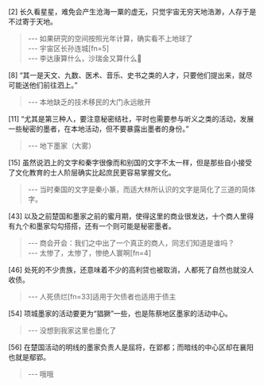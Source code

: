 
[2] 长久看星星，难免会产生沧海一粟的虚无，只觉宇宙无穷天地浩渺，人存于是不过寄于天地。
>--- 如果研究的空间按照光年计算，确实看不上地球了<br>
>--- 宇宙区长孙连城[fn=5]<br>
>--- 李达康算什么，沙瑞金又算什么🤔<br>

[8] “其一是天文、九数、医术、音乐、史书之类的人才，只要他们提出来，就尽可能送他们前往泗上。”
>--- 本地缺乏的技术移民的大门永远敞开<br>

[11] “尤其是第三种人，要注意秘密结社，平时也需要参与听义之类的活动，发展一些秘密的墨者，在本地活动，但不要暴露出墨者的身份。”
>--- 地下墨家（大雾）<br>

[15] 虽然说泗上的文字和秦字很像而和别国的文字不太一样，但是那些自小接受了文化教育的士人阶层确实比起庶民更容易掌握文化。
>--- 当时秦国的文字是秦小篆，而适大林所认识的文字是简化了三道的简体字。<br>

[43] 以及之前楚国和墨家之前的蜜月期，使得这里的商业很发达，十个商人里得有九个和墨家勾勾搭搭，还有一个则可能是秘密墨者。
>--- 商会开会：我们之中出了一个真正的商人，同志们知道是谁吗？<br>
>--- 太惨了，太惨了，惨绝人寰啊[fn=4]<br>

[46] 处死的不少贵族，还意味着不少的高利贷也被取消，人都死了自然也就没人收债。
>--- 人死债烂[fn=33]适用于欠债者也适用于债主<br>

[54] 项城墨家的活动要更为“猖獗”一些，也是陈蔡地区墨家的活动中心。
>--- 没想到我家这里也墨化了<br>

[56] 在楚国活动的明线的墨家负责人是屈将，在郢都；而暗线的中心区却在襄阳也就是鄢郢。
>--- 哦哦<br>
